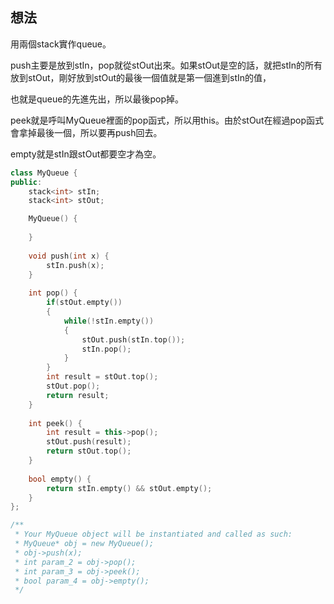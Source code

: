 ## 想法
用兩個stack實作queue。

push主要是放到stIn，pop就從stOut出來。如果stOut是空的話，就把stIn的所有放到stOut，剛好放到stOut的最後一個值就是第一個進到stIn的值，

也就是queue的先進先出，所以最後pop掉。

peek就是呼叫MyQueue裡面的pop函式，所以用this。由於stOut在經過pop函式會拿掉最後一個，所以要再push回去。

empty就是stIn跟stOut都要空才為空。

```CPP
class MyQueue {
public:
    stack<int> stIn;
    stack<int> stOut;

    MyQueue() {
        
    }
    
    void push(int x) {
        stIn.push(x);
    }
    
    int pop() {
        if(stOut.empty())
        {
            while(!stIn.empty())
            {
                stOut.push(stIn.top());
                stIn.pop();
            }
        }
        int result = stOut.top();
        stOut.pop();
        return result;
    }
    
    int peek() {
        int result = this->pop();
        stOut.push(result);
        return stOut.top();
    }
    
    bool empty() {
        return stIn.empty() && stOut.empty();
    }
};

/**
 * Your MyQueue object will be instantiated and called as such:
 * MyQueue* obj = new MyQueue();
 * obj->push(x);
 * int param_2 = obj->pop();
 * int param_3 = obj->peek();
 * bool param_4 = obj->empty();
 */
```